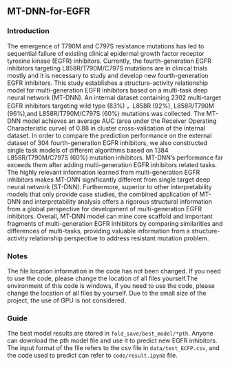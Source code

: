 ## MT-DNN-for-EGFR
### Introduction
The emergence of T790M and C797S resistance mutations has led to sequential failure of existing clinical epidermal growth factor receptor tyrosine kinase (EGFR) inhibitors. Currently, the fourth-generation EGFR inhibitors targeting L858R/T790M/C797S mutations are in clinical trials mostly and it is necessary to study and develop new fourth-generation EGFR inhibitors. This study establishes a structure-activity relationship model for multi-generation EGFR inhibitors based on a multi-task deep neural network (MT-DNN). An internal dataset containing 2302 multi-target EGFR inhibitors targeting wild type (83%) ，L858R (92%), L858R/T790M (96%),and L858R/T790M/C797S (60%) mutations was collected. The MT-DNN model achieves an average AUC (area under the Receiver Operating Characteristic curve) of 0.88 in cluster cross-validation of the internal dataset. In order to compare the prediction performance on the external dataset of 304 fourth-generation EGFR inhibitors, we also constructed single task models of different algorithms based on 1384 L858R/T790M/C797S (60%) mutation inhibitors. MT-DNN’s performance far exceeds them after adding multi-generation EGFR inhibitors related tasks. The highly relevant information learned from multi-generation EGFR inhibitors makes MT-DNN significantly different from single target deep neural network (ST-DNN). Furthermore, superior to other interpretability models that only provide case studies, the combined application of MT-DNN and interpretability analysis offers a rigorous structural information from a global perspective for development of multi-generation EGFR inhibitors. Overall, MT-DNN model can mine core scaffold and important fragments of multi-generation EGFR inhibitors by comparing similarities and differences of multi-tasks, providing valuable information from a structure-activity relationship perspective to address resistant mutation problem.
### Notes
The file location information in the code has not been changed. If you need to use the code, please change the location of all files yourself.The environment of this code is windows, if you need to use the code, please change the location of all files by yourself. Due to the small size of the project, the use of GPU is not considered.
### Guide
The best model results are stored in `fold_save/best_model/*pth`. Anyone can download the pth model file and use it to predict new EGFR inhibitors. The input format of the file refers to the csv file in `data/test_ECFP.csv`, and the code used to predict can refer to `code/result.ipynb` file.


